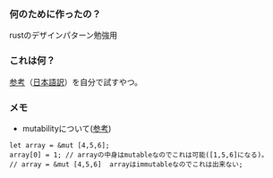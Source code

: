 ### 何のために作ったの？
rustのデザインパターン勉強用

### これは何？
[参考](https://rust-unofficial.github.io/patterns/intro.html)（[日本語訳](https://qiita.com/Yappii_111/items/4ccc3a8461cdd4035651)）を自分で試すやつ。

### メモ
- mutabilityについて([参考](https://doc.rust-jp.rs/the-rust-programming-language-ja/1.6/book/mutability.html))

```
let array = &mut [4,5,6];
array[0] = 1; // arrayの中身はmutableなのでこれは可能([1,5,6]になる)。
// array = &mut [4,5,6]  arrayはimmutableなのでこれは出来ない;
```
